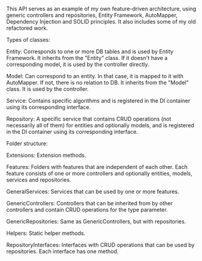 This API serves as an example of my own feature-driven architecture, using generic controllers and repositories, Entity Framework, AutoMapper, Dependency Injection and SOLID principles. It also includes some of my old refactored work.


Types of classes:


Entity: Corresponds to one or more DB tables and is used by Entity Framework. It inherits from the "Entity" class. If it doesn't have a corresponding model, it is used by the controller directly.

Model: Can correspond to an entity. In that case, it is mapped to it with AutoMapper. If not, there is no relation to DB. It inherits from the "Model" class. It is used by the controller.

Service: Contains specific algorithms and is registered in the DI container using its corresponding interface.

Repository: A specific service that contains CRUD operations (not necessarily all of them) for entities and optionally models, and is registered in the DI container using its corresponding interface.


Folder structure:


Extensions: Extension methods.

Features: Folders with features that are independent of each other. Each feature consists of one or more controllers and optionally entities, models, services and repositories.

GeneralServices: Services that can be used by one or more features.

GenericControllers: Controllers that can be inherited from by other controllers and contain CRUD operations for the type parameter.

GenericRepositories: Same as GenericControllers, but with repositories.

Helpers: Static helper methods.

RepositoryInterfaces: Interfaces with CRUD operations that can be used by repositories. Each interface has one method.
